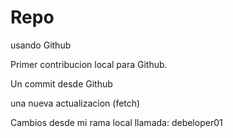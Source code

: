 # Repo

usando Github

Primer contribucion local para Github.

Un commit desde Github

una nueva actualizacion (fetch)

Cambios desde mi rama local llamada: debeloper01
